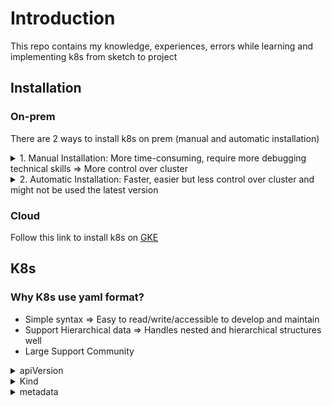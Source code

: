 # Introduction

This repo contains my knowledge, experiences, errors while learning and implementing k8s from sketch to project

## Installation

### On-prem

There are 2 ways to install k8s on prem (manual and automatic installation)

<details>

<summary>1. Manual Installation: More time-consuming, require more debugging technical skills => More control over cluster</summary>
 
More time-consuming, require more debugging technical skills => More control over cluster

Using ```kubeadm```
This instruction will install k8s on prem with 2 concepts for different purpose, depends on project (scalability, size,..). 1 master 2 nodes or 3 master 3 nodes (master acts as workers)
***NOTE***
- The amount of VM can be changed 
- This instruction is applied for [kubeadm latest version]('https://kubernetes.io/docs/setup/production-environment/tools/kubeadm/install-kubeadm/')
- Vm examples:
| Hostname          | OS        | IP Address    | RAM (GB) | CPU (cores) |
|-------------------|-----------|---------------|----------|-------------|
| lab-k8s-master1      | Ubuntu 22.04 | 192.168.1.101 | 3        | 2           |
| lab-k8s-master2      | Ubuntu 22.04 | 192.168.1.102 | 3        | 2           |
| lab-k8s-master3      | Ubuntu 22.04 | 192.168.1.103| 3        | 2           |

- Add hosts on 3 servers
```sudo nano /etc/hosts
192.168.1.101 lab-k8s-master1
192.168.1.102 lab-k8s-master2
192.168.1.103 lab-k8s-master3
# OR
echo -e "192.168.1.101 lab-k8s-master1n192.168.1.102 lab-k8s-master2n192.168.1.103 lab-k8s-master3" | sudo tee -a /etc/hosts
```

- Update and Install new system packages
```sudo apt update -y && sudo apt upgrade -y
```
- Create new user (It's not recommend to control k8s with user root)
```
adduser devops #(username: devops, password: devops )
su devops
cd ~
usermod -aG sudo devops #add devops user to sudoer group
```

- Disable swap
```
sudo swappoff -a
sudo sed -i '/swap.img/s/^/#/' /etc/fstab
```

- Configure Kernel Modules:
```
echo -e "overlaynbr_netfilter" | sudo tee /etc/modules-load.d/containerd.conf > /dev/null
sudo modprobe overlay
sudo modprobe br_netfilter
```

- Configure Networking
```
echo "net.bridge.bridge-nf-call-ip6tables = 1" | sudo tee -a /etc/sysctl.d/kubernetes.conf
echo "net.bridge.bridge-nf-call-iptables = 1" | sudo tee -a /etc/sysctl.d/kubernetes.conf
echo "net.ipv4.ip_forward = 1" | sudo tee -a /etc/sysctl.d/kubernetes.conf
sudo sysctl --system
```

- Install Docker, dependencies and containered
```
sudo apt install -y curl gnupg2 software-properties-common apt-transport-https ca-certificates
sudo curl -fsSL https://download.docker.com/linux/ubuntu/gpg | sudo gpg --dearmour -o /etc/apt/trusted.gpg.d/docker.gpg
sudo add-apt-repository "deb [arch=amd64] https://download.docker.com/linux/ubuntu $(lsb_release -cs) stable"

sudo apt update -y
sudo apt install -y containerd.io

# Configure containered
sudo containerd config default | sudo tee /etc/containerd/config.toml >/dev/null 2>&1
sudo sed -i 's/SystemdCgroup = false/SystemdCgroup = true/g' /etc/containerd/config.toml

# Start and enable
sudo systemctl restart containerd
sudo systemctl enable containerd

```

- Install kube package repositories
```
# If the directory `/etc/apt/keyrings` does not exist, it should be created before the curl command, read the note below.
# sudo mkdir -p -m 755 /etc/apt/keyrings
curl -fsSL https://pkgs.k8s.io/core:/stable:/v1.31/deb/Release.key | sudo gpg --dearmor -o /etc/apt/keyrings/kubernetes-apt-keyring.gpg
echo 'deb [signed-by=/etc/apt/keyrings/kubernetes-apt-keyring.gpg] https://pkgs.k8s.io/core:/stable:/v1.31/deb/ /' | sudo tee /etc/apt/sources.list.d/kubernetes.list
```

- Install k8s
```
sudo apt-get update
sudo apt-get install -y kubelet kubeadm kubectl

# Lock k8s and relates to current version => Prevent conflict => Cluster down
sudo apt-mark hold kubelet kubeadm kubectl
```



</details> 
<details> 
<summary>2. Automatic Installation: Faster, easier but less control over cluster and might not be used the latest version </summary>
- Using ```kubespray, RKE, kops```
</details> 


### Cloud
Follow this link to install k8s on [GKE](https://medium.com/finnovate-io/setting-up-a-kubernetes-cluster-in-gcp-5903c3dc46f1)


## K8s
### Why K8s use yaml format? 
- Simple syntax => Easy to read/write/accessible to develop and maintain
- Support Hierarchical data => Handles nested and hierarchical structures well
- Large Support Community 

<details> 
<summary>apiVersion </summary>
- Specifies API version of K8s resource

- Why need?
    - K8s evolves overtime and resources will have multiple versions => apiVersion ensures compatibility between cluster and resource definition
    > apiVersion: v1

    > apiVersion: apps/v1
    * V1: Core group for resources: Pods, Services
    * app/v1: For Deployments, Stateful, ...

</details> 

<details> 
<summary>Kind </summary>
- Specifies type of k8s resources by being defined

- Why need?
    - Kinds tell k8s what resource you're creating or managing (Pod, Service, Deployment, Ingress,...)
    > kind: Pod

    > kind: Deployment

</details> 

</details>

<details> 
<summary>metadata </summary>
- Contains metadata information about resources such as namespace, labels, annotation,...

- Why need?
    - Helps k8s identify, sort and categorize resources
    - Key fields:
        - name: Unique name for resource within namespace
        - namespace: Logical group for resources
        - labels: key-value pairs for organizing and selecting resources
        - annotations: key-value pairs for attach additional metadata

</details> 
